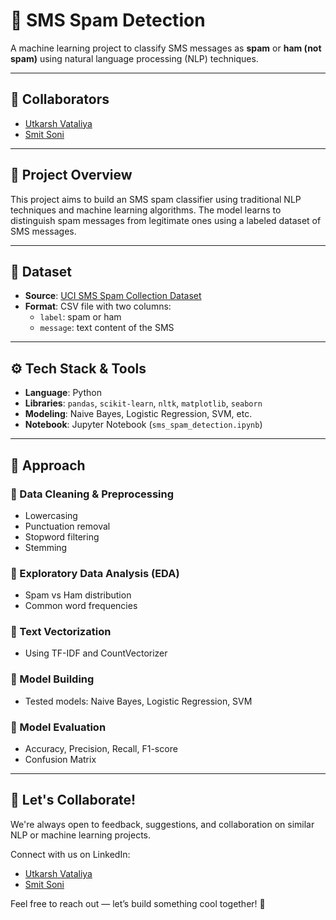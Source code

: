 # 📩 SMS Spam Detection

A machine learning project to classify SMS messages as **spam** or **ham (not spam)** using natural language processing (NLP) techniques.

---

## 👥 Collaborators

- [Utkarsh Vataliya](https://www.linkedin.com/in/utkarsh-vataliya)  
- [Smit Soni](https://www.linkedin.com/in/smit781)

---

## 📌 Project Overview

This project aims to build an SMS spam classifier using traditional NLP techniques and machine learning algorithms. The model learns to distinguish spam messages from legitimate ones using a labeled dataset of SMS messages.

---

## 📂 Dataset

- **Source**: [UCI SMS Spam Collection Dataset](https://archive.ics.uci.edu/ml/datasets/sms+spam+collection)
- **Format**: CSV file with two columns:
  - `label`: spam or ham
  - `message`: text content of the SMS

---

## ⚙️ Tech Stack & Tools

- **Language**: Python  
- **Libraries**: `pandas`, `scikit-learn`, `nltk`, `matplotlib`, `seaborn`  
- **Modeling**: Naive Bayes, Logistic Regression, SVM, etc.  
- **Notebook**: Jupyter Notebook (`sms_spam_detection.ipynb`)

---

## 🧠 Approach

### 🔹 Data Cleaning & Preprocessing
- Lowercasing  
- Punctuation removal  
- Stopword filtering  
- Stemming  

### 🔹 Exploratory Data Analysis (EDA)
- Spam vs Ham distribution  
- Common word frequencies  

### 🔹 Text Vectorization
- Using TF-IDF and CountVectorizer  

### 🔹 Model Building
- Tested models: Naive Bayes, Logistic Regression, SVM  

### 🔹 Model Evaluation
- Accuracy, Precision, Recall, F1-score  
- Confusion Matrix  

---

## 🤝 Let's Collaborate!

We're always open to feedback, suggestions, and collaboration on similar NLP or machine learning projects.

Connect with us on LinkedIn:

- [Utkarsh Vataliya](https://www.linkedin.com/in/utkarsh-vataliya)  
- [Smit Soni](https://www.linkedin.com/in/smit781)

Feel free to reach out — let’s build something cool together! 🚀
